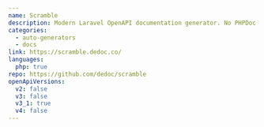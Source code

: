 ```yaml
---
name: Scramble
description: Modern Laravel OpenAPI documentation generator. No PHPDoc annotations required.
categories:
  - auto-generators
  - docs
link: https://scramble.dedoc.co/
languages:
  php: true
repo: https://github.com/dedoc/scramble
openApiVersions:
  v2: false
  v3: false
  v3_1: true
  v4: false
---
```

